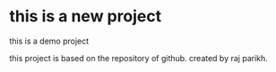 # this is a new project 

this is a demo project

this project is based on the repository of github.
created by raj parikh.